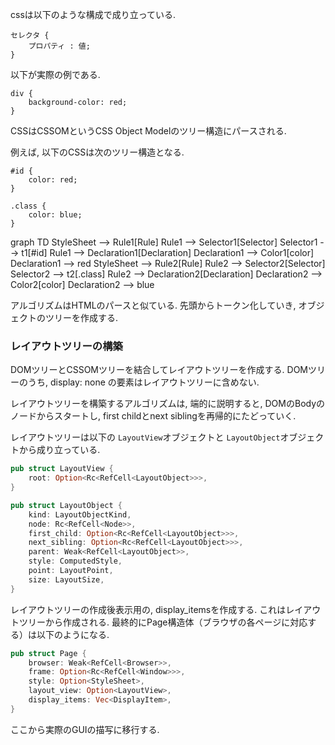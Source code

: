 
cssは以下のような構成で成り立っている.

```
セレクタ {
    プロパティ : 値;
}
```

以下が実際の例である.
```
div {
    background-color: red;
}
```

CSSはCSSOMというCSS Object Modelのツリー構造にパースされる.

例えば, 以下のCSSは次のツリー構造となる.

```
#id {
    color: red;
}

.class {
    color: blue;
}
```

<div class="mermaid">
graph TD
    StyleSheet --> Rule1[Rule]
    Rule1 --> Selector1[Selector]
    Selector1 --> t1[#id]
    Rule1 --> Declaration1[Declaration]
    Declaration1 --> Color1[color]
    Declaration1 --> red
    StyleSheet --> Rule2[Rule]
    Rule2 --> Selector2[Selector]
    Selector2 --> t2[.class]
    Rule2 --> Declaration2[Declaration]
    Declaration2 --> Color2[color]
    Declaration2 --> blue
</div>


アルゴリズムはHTMLのパースと似ている.
先頭からトークン化していき, オブジェクトのツリーを作成する.

### レイアウトツリーの構築

DOMツリーとCSSOMツリーを結合してレイアウトツリーを作成する.
DOMツリーのうち, display: none の要素はレイアウトツリーに含めない.

レイアウトツリーを構築するアルゴリズムは, 端的に説明すると, DOMのBodyのノードからスタートし, first childとnext siblingを再帰的にたどっていく.

レイアウトツリーは以下の `LayoutView`オブジェクトと `LayoutObject`オブジェクトから成り立っている.

```rust
pub struct LayoutView {
    root: Option<Rc<RefCell<LayoutObject>>>,
}

pub struct LayoutObject {
    kind: LayoutObjectKind,
    node: Rc<RefCell<Node>>,
    first_child: Option<Rc<RefCell<LayoutObject>>>,
    next_sibling: Option<Rc<RefCell<LayoutObject>>>,
    parent: Weak<RefCell<LayoutObject>>,
    style: ComputedStyle,
    point: LayoutPoint,
    size: LayoutSize,
}
```

レイアウトツリーの作成後表示用の, display_itemsを作成する. これはレイアウトツリーから作成される. 最終的にPage構造体（ブラウザの各ページに対応する）は以下のようになる.

```rust
pub struct Page {
    browser: Weak<RefCell<Browser>>,
    frame: Option<Rc<RefCell<Window>>>,
    style: Option<StyleSheet>,
    layout_view: Option<LayoutView>,
    display_items: Vec<DisplayItem>,
}
```

ここから実際のGUIの描写に移行する.







